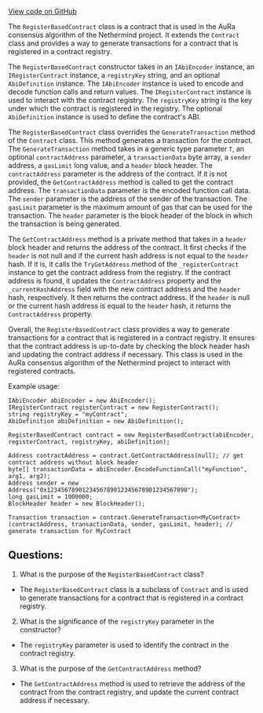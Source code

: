 [View code on GitHub](https://github.com/NethermindEth/nethermind/src/Nethermind/Nethermind.Consensus.AuRa/Contracts/RegisterBasedContract.cs)

The `RegisterBasedContract` class is a contract that is used in the AuRa consensus algorithm of the Nethermind project. It extends the `Contract` class and provides a way to generate transactions for a contract that is registered in a contract registry. 

The `RegisterBasedContract` constructor takes in an `IAbiEncoder` instance, an `IRegisterContract` instance, a `registryKey` string, and an optional `AbiDefinition` instance. The `IAbiEncoder` instance is used to encode and decode function calls and return values. The `IRegisterContract` instance is used to interact with the contract registry. The `registryKey` string is the key under which the contract is registered in the registry. The optional `AbiDefinition` instance is used to define the contract's ABI.

The `RegisterBasedContract` class overrides the `GenerateTransaction` method of the `Contract` class. This method generates a transaction for the contract. The `GenerateTransaction` method takes in a generic type parameter `T`, an optional `contractAddress` parameter, a `transactionData` byte array, a `sender` address, a `gasLimit` long value, and a `header` block header. The `contractAddress` parameter is the address of the contract. If it is not provided, the `GetContractAddress` method is called to get the contract address. The `transactionData` parameter is the encoded function call data. The `sender` parameter is the address of the sender of the transaction. The `gasLimit` parameter is the maximum amount of gas that can be used for the transaction. The `header` parameter is the block header of the block in which the transaction is being generated.

The `GetContractAddress` method is a private method that takes in a `header` block header and returns the address of the contract. It first checks if the `header` is not null and if the current hash address is not equal to the `header` hash. If it is, it calls the `TryGetAddress` method of the `_registerContract` instance to get the contract address from the registry. If the contract address is found, it updates the `ContractAddress` property and the `_currentHashAddress` field with the new contract address and the `header` hash, respectively. It then returns the contract address. If the `header` is null or the current hash address is equal to the `header` hash, it returns the `ContractAddress` property.

Overall, the `RegisterBasedContract` class provides a way to generate transactions for a contract that is registered in a contract registry. It ensures that the contract address is up-to-date by checking the block header hash and updating the contract address if necessary. This class is used in the AuRa consensus algorithm of the Nethermind project to interact with registered contracts. 

Example usage:

```
IAbiEncoder abiEncoder = new AbiEncoder();
IRegisterContract registerContract = new RegisterContract();
string registryKey = "myContract";
AbiDefinition abiDefinition = new AbiDefinition();

RegisterBasedContract contract = new RegisterBasedContract(abiEncoder, registerContract, registryKey, abiDefinition);

Address contractAddress = contract.GetContractAddress(null); // get contract address without block header
byte[] transactionData = abiEncoder.EncodeFunctionCall("myFunction", arg1, arg2);
Address sender = new Address("0x1234567890123456789012345678901234567890");
long gasLimit = 1000000;
BlockHeader header = new BlockHeader();

Transaction transaction = contract.GenerateTransaction<MyContract>(contractAddress, transactionData, sender, gasLimit, header); // generate transaction for MyContract
```
## Questions: 
 1. What is the purpose of the `RegisterBasedContract` class?
- The `RegisterBasedContract` class is a subclass of `Contract` and is used to generate transactions for a contract that is registered in a contract registry.

2. What is the significance of the `registryKey` parameter in the constructor?
- The `registryKey` parameter is used to identify the contract in the contract registry.

3. What is the purpose of the `GetContractAddress` method?
- The `GetContractAddress` method is used to retrieve the address of the contract from the contract registry, and update the current contract address if necessary.